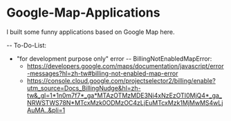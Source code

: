 # Google-Map-Applications

I built some funny applications based on Google Map here.

--
To-Do-List:
- "for development purpose only" error -- BillingNotEnabledMapError:
  - https://developers.google.com/maps/documentation/javascript/error-messages?hl=zh-tw#billing-not-enabled-map-error
  - https://console.cloud.google.com/projectselector2/billing/enable?utm_source=Docs_BillingNudge&hl=zh-tw&_gl=1*1n0m7f7*_ga*MTAzOTMzMDE3Ni4xNzEzOTI0MjQ4*_ga_NRWSTWS78N*MTcxMzk0ODMzOC4zLjEuMTcxMzk1MjMwMS4wLjAuMA..&pli=1
